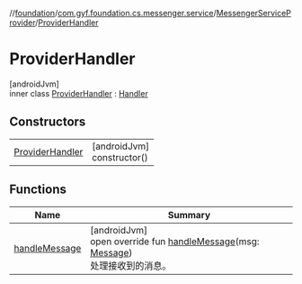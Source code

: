 //[foundation](../../../../index.md)/[com.gyf.foundation.cs.messenger.service](../../index.md)/[MessengerServiceProvider](../index.md)/[ProviderHandler](index.md)

# ProviderHandler

[androidJvm]\
inner class [ProviderHandler](index.md) : [Handler](https://developer.android.com/reference/kotlin/android/os/Handler.html)

## Constructors

| | |
|---|---|
| [ProviderHandler](-provider-handler.md) | [androidJvm]<br>constructor() |

## Functions

| Name | Summary |
|---|---|
| [handleMessage](handle-message.md) | [androidJvm]<br>open override fun [handleMessage](handle-message.md)(msg: [Message](https://developer.android.com/reference/kotlin/android/os/Message.html))<br>处理接收到的消息。 |